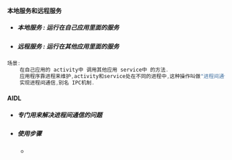 #### 本地服务和远程服务

* ##### 本地服务 : 运行在自己应用里面的服务
* ##### 远程服务 : 运行在其他应用里面的服务

```java
场景:
    在自己应用的 activity中 调用其他应用 service中 的方法.
    应用程序靠进程来维护,activity和service处在不同的进程中,这种操作叫做"进程间通信"
    实现进程间通信,别名 IPC机制.
```

#### AIDL

* ##### 专门用来解决进程间通信的问题
* ##### 使用步骤

  * ##### 



